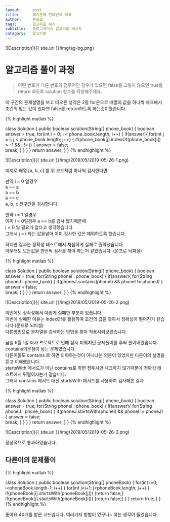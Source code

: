 ```yaml
---
layout:     post
title:      해시문제 전화번호 목록
author:     쭌프로
tags:       알고리즘 해시
subtitle:   프로그래머스 알고리즘 테스트
category:   알고리즘
---
```


<!-- Start Writing Below in Markdown -->

![Description]({{ site.url }}/img/ag-bg.png)

# 알고리즘 풀이 과정

> 어떤 번호가 다른 번호의 접두어인 경우가 있으면 false를 그렇지 않으면 true를 return 하도록 solution 함수를 작성해주세요.

이 구간의 문제설명을 보고 떠오른 생각은 2중 for문으로 배열의 값을 하나씩 체크해서 조건의 맞는 값이 있다면 false를 return하도록 하는것이였습니다.

{% highlight matlab %}

  class Solution {
      public boolean solution(String[] phone_book) {
          boolean answer = true;
          for(int i = 0; i < phone_book.length; i++) {
              if(answer){
                  for(int j = i; j < phone_book.length; j++) {
                      if(phone_book[j].indexOf(phone_book[i]) > -1 && i != j) {
                          answer = false;   
                          break;
                      }
                  }
              }
          }
          return answer;
      }
  }
{% endhighlight %}

![Description]({{ site.url }}/img/2019/05/2019-05-26-1.png)

예제로 배열 [a, b, c] 를 위 코드처럼 하나씩 검사한다면 

만약 i = 0 일경우 <br/>
a == a <br/>
a == b <br/>
a == c  <br/>
a, b, c 전구간을 검사합니다.

만약 i = 1 일경우  <br/>
이미 i = 0일경우 a == b를 검사 했기때문에  <br/>
j = 0 일 필요가 없다고 생각했습니다. <br/>
그래서 j = i 라는 값을넣어 이미 검사한 값은 제외하도록 했습니다.

하지만 결과는 정확성 테스트에서 처참하게 실패로 출력됐습니다. <br/>
아무래도 모든값을 한번씩 검사를 해야 하는거 같았습니다. (쭌프로 뇌피셜)

{% highlight matlab %}

  class Solution {
      public boolean solution(String[] phone_book) {
          boolean answer = true;
          for(String phoneI : phone_book) {
              if(answer){
                  for(String phoneJ : phone_book) {
                      if(phoneJ.contains(phoneI) && phoneI != phoneJ) {
                          answer = false;   
                          break;
                      }
                  }
              }
          }
          return answer;
      }
  }
{% endhighlight %}

![Description]({{ site.url }}/img/2019/05/2019-05-26-2.png)

이번에도 정확성에서 아쉽게 실패한 부분이 있습니다. <br/>
이번에 실패한 이유는 indexOf를 활용하여 조건의 값을 찾아서 정확성이 떨어진거 같습니다.(쭌프로 뇌피셜) <br/>
다른방법으로 문자열을 검색하는 방법을 찾아 적용시켜보겠습니다.

금일 6월 1일 회사 프로젝트로 인해 잠시 미뤄지던 문제풀이를 후딱 풀어버렸습니다. <br/>
contains의문점이 남는 문제였습니다. <br/>
다른이들도 contains 로 하면 되야하는것이 아니냐는 의문이 있었지만 다른이의 설명을 듣고 이해했습니다. <br/>
startsWith 메서드가 아닌 contains로 하면 접두사만 체크하지 않기때문에 정확성 테스트에서 뒤떨어지는거 같습니다. <br/>
그래서 contains 메서드 대신 startsWith 메서드를 사용하여 검사해본 결과

{% highlight matlab %}

  class Solution {
      public boolean solution(String[] phone_book) {
          boolean answer = true;
          for(String phoneI : phone_book) {
              if(answer){
                  for(String phoneJ : phone_book) {
                      if(phoneJ.startsWith(phoneI) && phoneI != phoneJ) {
                          answer = false;   
                          break;
                      }
                  }
              }
          }
          return answer;
      }
  }
{% endhighlight %}

![Description]({{ site.url }}/img/2019/05/2019-05-26-3.png)

정상적으로 통과하였습니다.

## 다른이의 문제풀이

{% highlight matlab %}

class Solution {
    public boolean solution(String[] phoneBook) {
       for(int i=0; i<phoneBook.length-1; i++) {
            for(int j=i+1; j<phoneBook.length; j++) {
                if(phoneBook[i].startsWith(phoneBook[j])) {return false;}
                if(phoneBook[j].startsWith(phoneBook[i])) {return false;}
            }
        }
        return true;
    }
}
{% endhighlight %}

좋아요 40개를 받은 코드입니다. 여러가지 방법이 있구나~ 하는 생각이 들었습니다.
